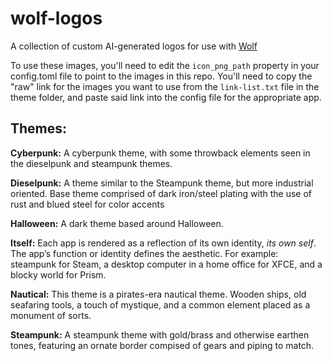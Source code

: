 # wolf-logos
A collection of custom AI-generated logos for use with [Wolf](https://github.com/games-on-whales/wolf)

To use these images, you'll need to edit the `icon_png_path` property in your config.toml file to point to the images in this repo. You'll need to copy the "raw" link for the images you want to use from the `link-list.txt` file in the theme folder, and paste said link into the config file for the appropriate app.

## Themes:

**Cyberpunk:**
A cyberpunk theme, with some throwback elements seen in the dieselpunk and steampunk themes.

**Dieselpunk:**
A theme similar to the Steampunk theme, but more industrial oriented. Base theme comprised of dark iron/steel plating with the use of rust and blued steel for color accents

**Halloween:**
A dark theme based around Halloween.

**Itself:**
Each app is rendered as a reflection of its own identity, _its own self_. The app’s function or identity defines the aesthetic. For example: steampunk for Steam, a desktop computer in a home office for XFCE, and a blocky world for Prism.

**Nautical:**
This theme is a pirates-era nautical theme. Wooden ships, old seafaring tools, a touch of mystique, and a common element placed as a monument of sorts.

**Steampunk:**
A steampunk theme with gold/brass and otherwise earthen tones, featuring an ornate border compised of gears and piping to match.
